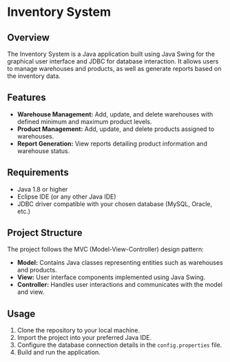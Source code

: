 # Inventory System

## Overview
The Inventory System is a Java application built using Java Swing for the graphical user interface and JDBC for database interaction. It allows users to manage warehouses and products, as well as generate reports based on the inventory data.

## Features
- **Warehouse Management:** Add, update, and delete warehouses with defined minimum and maximum product levels.
- **Product Management:** Add, update, and delete products assigned to warehouses.
- **Report Generation:** View reports detailing product information and warehouse status.

## Requirements
- Java 1.8 or higher
- Eclipse IDE (or any other Java IDE)
- JDBC driver compatible with your chosen database (MySQL, Oracle, etc.)

## Project Structure
The project follows the MVC (Model-View-Controller) design pattern:
- **Model:** Contains Java classes representing entities such as warehouses and products.
- **View:** User interface components implemented using Java Swing.
- **Controller:** Handles user interactions and communicates with the model and view.

## Usage
1. Clone the repository to your local machine.
2. Import the project into your preferred Java IDE.
3. Configure the database connection details in the `config.properties` file.
4. Build and run the application.